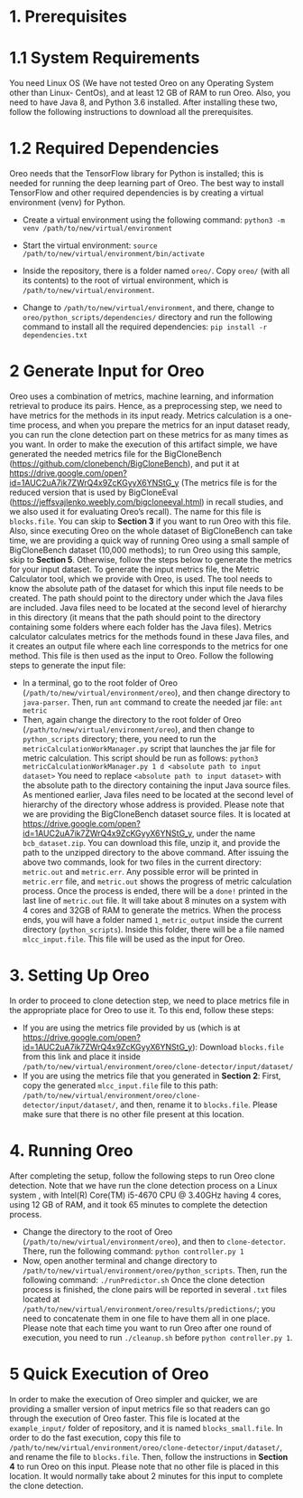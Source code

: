 # 1. Prerequisites
# 1.1 System Requirements
You need Linux  OS (We have not tested Oreo on any Operating System other than Linux- CentOs), and at least 12 GB of RAM to run Oreo. Also, you need to have Java 8, and Python 3.6 installed. After installing these two, follow the following instructions to download all the prerequisites. 
# 1.2	Required Dependencies
Oreo needs that the TensorFlow library for Python is installed; this is needed for running the deep learning part of Oreo. The best way to install TensorFlow and other required dependencies is by creating a virtual environment (venv) for Python. 
- Create a virtual environment using the following command:
`python3 -m venv /path/to/new/virtual/environment`

- Start the virtual environment:
`source /path/to/new/virtual/environment/bin/activate`

- Inside the repository, there is a folder named `oreo/`. Copy `oreo/` (with all its contents) to the root of virtual environment, which is `/path/to/new/virtual/environment`. 
- Change to `/path/to/new/virtual/environment`, and there, change to `oreo/python_scripts/dependencies/` directory and run the following command to install all the required dependencies:
`pip install -r dependencies.txt`
# 2 Generate Input for Oreo
Oreo uses a combination of metrics, machine learning, and information retrieval to produce its pairs. Hence, as a preprocessing step, we need to have metrics for the methods in its input ready. Metrics calculation is a one-time process, and when you prepare the metrics for an input dataset ready, you can run the clone detection part on these metrics for as many times as you want.
In order to make the execution of this artifact simple, we have generated the needed metrics file for the BigCloneBench  (https://github.com/clonebench/BigCloneBench), and put it at https://drive.google.com/open?id=1AUC2uA7ik7ZWrQ4x9ZcKGyyX6YNStG_y (The metrics file is for the reduced version that is used by BigCloneEval (https://jeffsvajlenko.weebly.com/bigcloneeval.html) in recall studies, and we also used it for evaluating Oreo’s recall). The name for this file is `blocks.file`. You can skip to **Section 3** if you want to run Oreo with this file. Also, since executing Oreo on the whole dataset of BigCloneBench can take time, we are providing a quick way of running Oreo using a small sample of BigCloneBench dataset (10,000 methods); to run Oreo using this sample, skip to **Section 5**. Otherwise, follow the steps below to generate the metrics for your input dataset.
To generate the input metrics file, the Metric Calculator tool, which we provide with Oreo, is used. The tool needs to know the absolute path of the dataset for which this input file needs to be created.  The path should point to the directory under which the Java files are included. Java files need to be located at the second level of hierarchy in this directory (it means that the path should point to the directory containing some folders where each folder has the Java files). Metrics calculator calculates metrics for the methods found in these Java files, and it creates an output file where each line corresponds to the metrics for one method. This file is then used as the input to Oreo.
Follow the following steps to generate the input file:
- In a terminal, go to the root folder of Oreo (`/path/to/new/virtual/environment/oreo`), and then change directory to `java-parser`. Then, run `ant` command to create the needed jar file:
`ant metric`
- Then, again change the directory to the root folder of Oreo (`/path/to/new/virtual/environment/oreo`), and then change to `python_scripts` directory; there, you need to run the `metricCalculationWorkManager.py` script that launches the jar file for metric calculation. This script should be run as follows:
`python3 metricCalculationWorkManager.py 1 d <absolute path to input dataset>`
You need to replace `<absolute path to input dataset>` with the absolute path to the directory containing the input Java source files. As mentioned earlier, Java files need to be located at the second level of hierarchy of the directory whose address is provided. Please note that we are providing the BigCloneBench dataset source files. It is located at https://drive.google.com/open?id=1AUC2uA7ik7ZWrQ4x9ZcKGyyX6YNStG_y, under the name `bcb_dataset.zip`. You can download this file, unzip it, and provide the path to the unzipped directory to the above command.
After issuing the above two commands, look for two files in the current directory: `metric.out` and `metric.err`. Any possible error will be printed in `metric.err` file, and `metric.out` shows the progress of metric calculation process. Once the process is ended, there will be a `done!` printed in the last line of `metric.out` file.
It will take about 8 minutes on a system with 4 cores and 32GB of RAM to generate the metrics. When the process ends, you will have a folder named `1_metric_output` inside the current directory (`python_scripts`). Inside this folder, there will be a file named `mlcc_input.file`. This file will be used as the input for Oreo.
# 3. Setting Up Oreo
In order to proceed to clone detection step, we need to place metrics file in the appropriate place for Oreo to use it. To this end, follow these steps:
- If you are using the metrics file provided by us (which is at https://drive.google.com/open?id=1AUC2uA7ik7ZWrQ4x9ZcKGyyX6YNStG_y): Download `blocks.file` from this link and place it inside  `/path/to/new/virtual/environment/oreo/clone-detector/input/dataset/`
- If you are using the metrics file that you generated in **Section 2**: First, copy the generated `mlcc_input.file` file to this path:  `/path/to/new/virtual/environment/oreo/clone-detector/input/dataset/`, and then, rename it to `blocks.file`. Please make sure that there is no other file present at this location. 
# 4. Running Oreo
After completing the setup, follow the following steps to run Oreo clone detection. Note that we have run the clone detection process on a Linux system , with Intel(R) Core(TM) i5-4670 CPU @ 3.40GHz having 4 cores, using 12 GB of RAM, and it took 65 minutes to complete the detection process. 
- Change the directory to the root of Oreo (`/path/to/new/virtual/environment/oreo`), and then to `clone-detector`. There, run the following command:
`python controller.py 1`
- Now, open another terminal and change directory to `/path/to/new/virtual/environment/oreo/python_scripts`. Then, run the following command:
`./runPredictor.sh`
Once the clone detection process is finished, the clone pairs will be reported in several `.txt` files located at `/path/to/new/virtual/environment/oreo/results/predictions/`; you need to concatenate them in one file to have them all in one place.
Please note that each time you want to run Oreo after one round of execution, you need to run `./cleanup.sh` before `python controller.py 1`.
# 5 Quick Execution of Oreo
In order to make the execution of Oreo simpler and quicker, we are providing a smaller version of input metrics file so that readers can go through the execution of Oreo faster. This file is located at the `example_input/` folder of repository, and it is named `blocks_small.file`. In order to do the fast execution, copy this file to `/path/to/new/virtual/environment/oreo/clone-detector/input/dataset/`, and rename the file to `blocks.file`. Then, follow the instructions in **Section 4** to run Oreo on this input. Please note that no other file is placed in this location. It would normally take about 2 minutes for this input to complete the clone detection.
